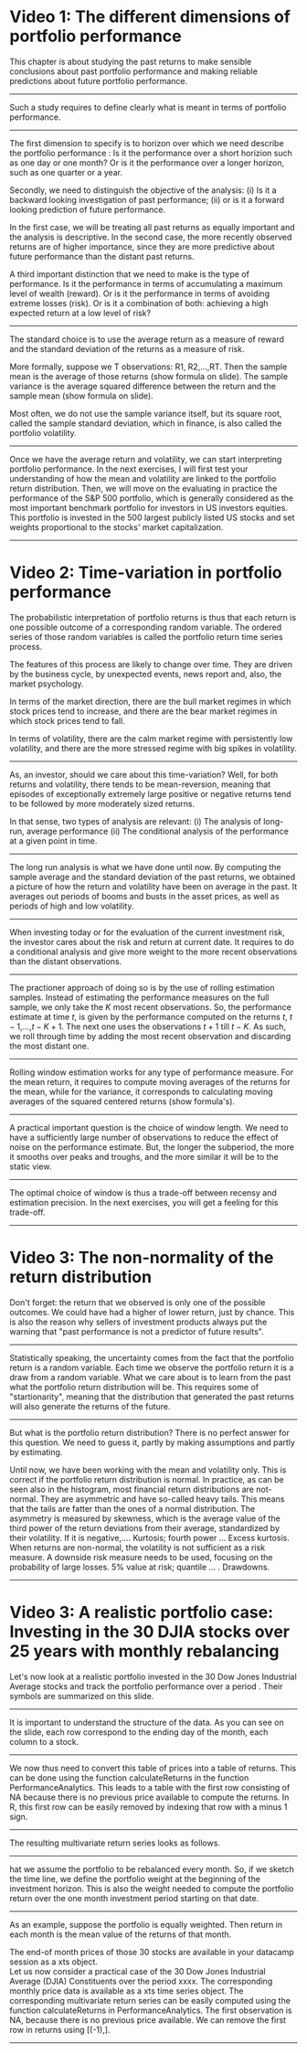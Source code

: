 # Video 1:  The different dimensions of portfolio performance


This chapter is about studying the past returns to make sensible conclusions about past portfolio performance and making reliable predictions about future portfolio performance. 

***

Such a study requires to define clearly what is meant in terms of portfolio performance. 

***

The first dimension to specify is to horizon over which we need describe the portfolio performance : Is it the performance over a short horizion such as one day or one month? Or is it the performance over a longer horizon, such as one quarter or a year. 


Secondly, we need to distinguish the objective of the analysis: (i) Is it a backward looking investigation of past performance; (ii) or is it a forward looking prediction of future performance. 

In the first case, we will be treating all past returns as equally important and the analysis is descriptive. In the second case, the more recently observed returns are of higher importance, since they are more predictive about future performance than the distant past returns. 

A third important distinction that we need to make is the type of performance. Is it the performance in terms of accumulating a maximum level of wealth (reward). Or is it the performance in terms of avoiding extreme losses (risk). Or is it a combination of both: achieving a high expected return at a low level of risk? 

***

The standard choice is to use the average return as a measure of reward and the standard deviation of the returns as a measure of risk.

More formally, suppose we T observations: R1, R2,...,RT. 
Then the sample mean is the average of those returns (show formula on slide). 
The sample variance is the average squared difference between the return and the sample mean (show formula on slide). 

Most often, we do not use the sample variance itself, but its square root, called the sample standard deviation, which in finance, is also called the portfolio volatility.  

***

Once we have the average return and volatility, we can start interpreting portfolio performance. In the next exercises, I will first test your understanding of how the mean and volatility are linked to the portfolio return distribution. Then, we will move on the evaluating in practice the performance of the S&P 500 portfolio, which is  generally considered as the most important benchmark portfolio for investors in US investors equities. This portfolio is invested in the 500 largest publicly listed US stocks  and set weights proportional to the stocks' market capitalization. 

*******************


# Video 2:  Time-variation in portfolio performance


The probabilistic interpretation of portfolio returns is thus that each return is one possible outcome of a corresponding random variable. The ordered series of those random variables is called the portfolio return time series process. 

The features of this process are likely to change over time. They are driven by the business cycle, by unexpected events, news report and, also, the market psychology. 

In terms of the market direction, there are the bull market regimes in which stock prices tend to increase, and there are the bear market regimes in which stock prices tend to fall. 

In terms of volatility, there are the calm market regime with persistently low volatility, and there are the more stressed regime with big spikes in volatility.

***

As, an investor, should we care about this time-variation? Well, for both returns and volatility, there tends to be mean-reversion, meaning that episodes of exceptionally extremely large positive or negative returns tend to be followed by more moderately sized returns. 

In that sense, two types of analysis are relevant:
(i) The analysis of long-run, average performance
(ii) The conditional analysis of the performance at a given point in time. 

***

The long run analysis is what we have done until now. By computing the sample average and the standard deviation of the past returns, we obtained a picture of how the return and volatility have been on average in the past. It averages out periods of booms and busts in the asset prices, as well as periods of high and low volatility. 

***

When investing today or for the evaluation of the current investment risk, the investor cares about the risk and  return at current date. It requires to do a conditional analysis and give more weight to the more recent observations than the distant observations.

***

The practioner approach of doing so is by the use of rolling estimation samples. Instead of estimating the performance measures on the full sample, we only take the $K$ most recent observations. So, the performance estimate at time $t$, is given by the performance computed on the returns $t$, $t-1$,...,$t-K+1$. The next one uses the observations $t+1$ till $t-K$. As such, we roll through time by adding the most recent observation and discarding the most distant one. 

***

Rolling window estimation works for any type of performance measure. For the mean return, it requires to compute moving averages of the returns for the mean, while for the variance, it corresponds to calculating moving averages of the squared centered returns (show formula's). 

***

A practical important question is the choice of window length. We need to have a sufficiently large number of observations to reduce the effect of noise on the performance estimate. But, the longer the subperiod, the more it smooths over peaks and troughs, and the more similar it will be to the static view. 

***

The optimal choice of window is thus a trade-off between recensy and estimation precision. In the next exercises, you will get a feeling for this trade-off.  

 

***

# Video 3: The non-normality of the return distribution 


Don't forget: the return that we observed is only one of the possible outcomes. We could have had a higher of lower return, just by chance. This is also the reason why sellers of investment products always put the warning that "past performance is not a predictor of future results". 

***

Statistically speaking, the uncertainty comes from the fact that the portfolio return is a random variable. Each time we observe the portfolio return it is a draw from a random variable. What we care about is to learn from the past what the portfolio return distribution will be. This requires some of "startionarity", meaning that the distribution that generated the past returns will also generate the returns of the future. 

***

But what is the portfolio return distribution? There is no perfect answer for this question. We need to guess it, partly by making assumptions and partly by estimating. 

Until now, we have been working with the mean and volatility only. This is correct if the portfolio return distribution is normal.  In practice, as can be seen also in the histogram, most financial return distributions are not-normal. They are asymmetric and have so-called heavy tails. This means that the tails are fatter than the ones of a normal distribution. The asymmetry is measured by skewness, which is the average value of the third power of the return deviations from their average, standardized by their volatility. If it is negative,.... Kurtosis; fourth power ... Excess kurtosis. When returns are non-normal, the volatility is not sufficient as a risk measure. A downside risk measure needs to be used, focusing on the probability of large losses. 5% value at risk; quantile ...  . Drawdowns.



***

# Video 3: A realistic portfolio case: Investing in the 30 DJIA stocks over 25 years with monthly rebalancing

Let's now look at a realistic portfolio invested in the 30 Dow Jones Industrial Average stocks and track the portfolio performance over a period . Their symbols are summarized on this slide. 

***

It is important to understand the structure of the data. As you can see on the slide, each row correspond to the ending day of the month, each column to a stock. 

***

We now thus need to convert this table of prices into a table of returns. This can be done using the function calculateReturns in the function PerformanceAnalytics. This leads to a table with the first row consisting of NA because there is no previous price available to compute the returns. In R, this first row can be easily removed by indexing that row with a minus 1 sign.

***

The resulting multivariate return series looks as follows.
 

*** 

hat we assume the portfolio to be rebalanced every month. So, if we sketch the time line, we define the portfolio weight at the beginning of the investment horizon. This is also the weight needed to compute the portfolio return over the one month investment period starting on that date. 

***

As an example, suppose the portfolio is equally weighted. Then return in each month is the mean value of the returns of that month. 

The end-of month prices of those 30 stocks are available in your datacamp session as a xts object.  
Let us now consider a practical case of the 30 Dow Jones Industrial Average (DJIA) Constituents over the period xxxx. The corresponding monthly price data is available as a xts time series object. The corresponding multivariate return series can be easily computed using the function calculateReturns in PerformanceAnalytics. The first observation is NA, because there is no previous price available. We can remove the first row in returns using [(-1),].


***
